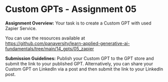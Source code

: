 # Custom GPTs - Assignment 05

**Assignment Overview:**
Your task is to create a Custom GPT with used Zapier Service. 

You can use the resources available at https://github.com/panaversity/learn-applied-generative-ai-fundamentals/tree/main/14_gpts/05_zapier

**Submission Guidelines:**
Publish your Custom GPT to the GPT store and submit the link to your published GPT. Alternatively, you can share your Custom GPT on LinkedIn via a post and then submit the link to your LinkedIn post.